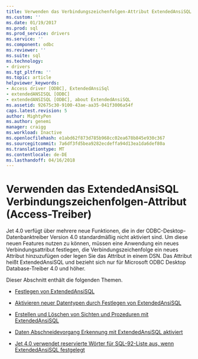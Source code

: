 ```yaml
---
title: Verwenden das Verbindungszeichenfolgen-Attribut ExtendedAnsiSQL | Microsoft Docs
ms.custom: ''
ms.date: 01/19/2017
ms.prod: sql
ms.prod_service: drivers
ms.service: ''
ms.component: odbc
ms.reviewer: ''
ms.suite: sql
ms.technology:
- drivers
ms.tgt_pltfrm: ''
ms.topic: article
helpviewer_keywords:
- Access driver [ODBC], ExtendedAnsiSql
- extendedANSISQL [ODBC]
- extendedANSISQL [ODBC], about ExtendedAnsiSQL
ms.assetid: 92675c30-9100-43ae-aa35-041f3006a54f
caps.latest.revision: 5
author: MightyPen
ms.author: genemi
manager: craigg
ms.workload: Inactive
ms.openlocfilehash: e1abd62f873d785b968cc02ea678b845e930c367
ms.sourcegitcommit: 7a6df3fd5bea9282ecdeffa94d13ea1da6def80a
ms.translationtype: MT
ms.contentlocale: de-DE
ms.lasthandoff: 04/16/2018
---
```

# <a name="using-the-extendedansisql-connection-string-attribute-access-driver"></a>Verwenden das ExtendedAnsiSQL Verbindungszeichenfolgen-Attribut (Access-Treiber)
Jet 4.0 verfügt über mehrere neue Funktionen, die in der ODBC-Desktop-Datenbanktreiber Version 4.0 standardmäßig nicht aktiviert sind. Um diese neuen Features nutzen zu können, müssen eine Anwendung ein neues Verbindungsattribut festlegen, die Verbindungszeichenfolge ein neues Attribut hinzuzufügen oder legen Sie das Attribut in einem DSN. Das Attribut heißt ExtendedAnsiSQL und bezieht sich nur für Microsoft ODBC Desktop Database-Treiber 4.0 und höher.  
  
 Dieser Abschnitt enthält die folgenden Themen.  
  
-   [Festlegen von ExtendedAnsiSQL](../../odbc/microsoft/setting-extendedansisql.md)  
  
-   [Aktivieren neuer Datentypen durch Festlegen von ExtendedAnsiSQL](../../odbc/microsoft/enabling-new-data-types-by-setting-extendedansisql.md)  
  
-   [Erstellen und Löschen von Sichten und Prozeduren mit ExtendedAnsiSQL](../../odbc/microsoft/creating-and-dropping-views-and-procedures-using-extendedansisql.md)  
  
-   [Daten Abschneidevorgang Erkennung mit ExtendedAnsiSQL aktiviert](../../odbc/microsoft/data-truncation-detection-enabled-using-extendedansisql.md)  
  
-   [Jet 4.0 verwendet reservierte Wörter für SQL-92-Liste aus, wenn ExtendedAnsiSQL festgelegt](../../odbc/microsoft/jet-4-0-uses-sql-92-reserved-words-list-when-extendedansisql-set.md)
